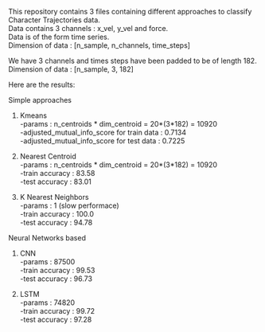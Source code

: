 This repository contains 3 files containing different approaches to classify Character Trajectories data.   <br>
Data contains 3 channels : x_vel, y_vel and force.    <br>
Data is of the form time series.    <br>
Dimension of data : [n_sample, n_channels, time_steps]    <br>

We have 3 channels and times steps have been padded to be of length 182.    <br>
Dimension of data : [n_sample, 3, 182]    <br>


Here are the results:

Simple approaches
1) Kmeans    <br>
  -params : n_centroids * dim_centroid = 20*(3*182) = 10920   <br>
  -adjusted_mutual_info_score for train data : 0.7134   <br>
  -adjusted_mutual_info_score for test data : 0.7225    <br>
  
2) Nearest Centroid   <br>
  -params : n_centroids * dim_centroid = 20*(3*182) = 10920   <br>
  -train accuracy : 83.58   <br>
  -test accuracy : 83.01    <br>
  
3) K Nearest Neighbors    <br>
   -params : 1 (slow performace)    <br>
   -train accuracy : 100.0    <br>
   -test accuracy : 94.78     <br>
   
Neural Networks based   <br>
1) CNN    <br>
  -params : 87500   <br>
  -train accuracy : 99.53   <br>
  -test accuracy : 96.73    <br>
  
2) LSTM   <br>
  -params : 74820   <br>
  -train accuracy : 99.72   <br>
  -test accuracy : 97.28    <br>
